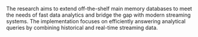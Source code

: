 The research aims to extend off-the-shelf main memory databases to meet the needs of fast data analytics and bridge the gap with modern streaming systems. The implementation focuses on efficiently answering analytical queries by combining historical and real-time streaming data.
